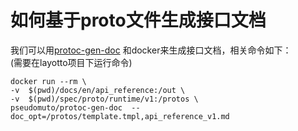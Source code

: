 # 如何基于proto文件生成接口文档


我们可以用[protoc-gen-doc](https://github.com/pseudomuto/protoc-gen-doc) 和docker来生成接口文档，相关命令如下：  
(需要在layotto项目下运行命令)

```
docker run --rm \
-v  $(pwd)/docs/en/api_reference:/out \
-v  $(pwd)/spec/proto/runtime/v1:/protos \
pseudomuto/protoc-gen-doc  --doc_opt=/protos/template.tmpl,api_reference_v1.md
```